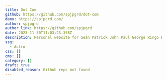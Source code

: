 ```yaml
---
title: Dot Com
github: https://github.com/spjpgrd/dot-com
demo: https://spjpgrd.com/
author: spjpgrd
author_link: https://github.com/spjpgrd
date: 2023-11-30T11:03:23.358Z
description: Personal website for Seán Patrick John Paul George Ringo Doran
ssg:
  - Astro
css: []
cms: []
category: []
draft: true
disabled_reason: Github repo not found
---
```

